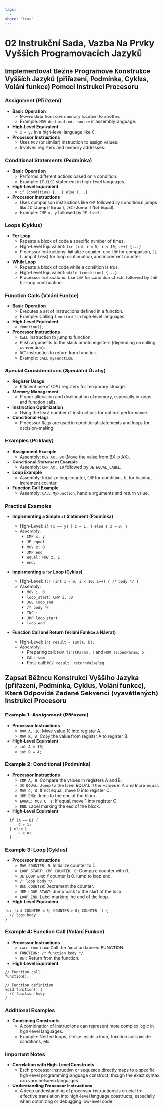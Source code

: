 ```yaml
---
tags:
  - 
share: "true"
---
```


# 02 Instrukční Sada, Vazba Na Prvky Vyšších Programovacích Jazyků

## Implementovat Běžné Programové Konstrukce Vyšších Jazyků (přiřazení, Podmínka, Cyklus, Volání funkce) Pomocí Instrukcí Procesoru

### Assignment (Přiřazení)

- **Basic Operation**
	- Moves data from one memory location to another.
	- Example: `MOV destination, source` in assembly language.
- **High-Level Equivalent**
	- `x = y;` in a high-level language like C.
- **Processor Instructions**
	- Uses `MOV` (or similar) instruction to assign values.
	- Involves registers and memory addresses.

### Conditional Statements (Podmínka)

- **Basic Operation**
	- Performs different actions based on a condition.
	- Example: `IF-ELSE` statement in high-level languages.
- **High-Level Equivalent**
	- `if (condition) {...} else {...}`
- **Processor Instructions**
	- Uses comparison instructions like `CMP` followed by conditional jumps like `JE` (Jump if Equal), `JNE` (Jump if Not Equal).
	- Example: `CMP x, y` followed by `JE label`.

### Loops (Cyklus)

- **For Loop**
	- Repeats a block of code a specific number of times.
	- High-Level Equivalent: `for (int i = 0; i < 10; i++) {...}`
	- Processor Instructions: Initialize counter, use `CMP` for comparison, `JL` (Jump if Less) for loop continuation, and increment counter.
- **While Loop**
	- Repeats a block of code while a condition is true.
	- High-Level Equivalent: `while (condition) {...}`
	- Processor Instructions: Use `CMP` for condition check, followed by `JNE` for loop continuation.

### Function Calls (Volání Funkce)

- **Basic Operation**
	- Executes a set of instructions defined in a function.
	- Example: Calling `function()` in high-level languages.
- **High-Level Equivalent**
	- `function();`
- **Processor Instructions**
	- `CALL` instruction to jump to function.
	- Push arguments to the stack or into registers (depending on calling convention).
	- `RET` instruction to return from function.
	- Example: `CALL myFunction`.

### Special Considerations (Speciální Úvahy)

- **Register Usage**
	- Efficient use of CPU registers for temporary storage.
- **Memory Management**
	- Proper allocation and deallocation of memory, especially in loops and function calls.
- **Instruction Optimization**
	- Using the least number of instructions for optimal performance.
- **Conditional Flags**
	- Processor flags are used in conditional statements and loops for decision-making.

### Examples (Příklady)

- **Assignment Example**
	- Assembly: `MOV AX, BX` (Move the value from BX to AX).
- **Conditional Statement Example**
	- Assembly: `CMP AX, 10` followed by `JE EQUAL_LABEL`.
- **Loop Example**
	- Assembly: Initialize loop counter, `CMP` for condition, `JL` for looping, increment counter.
- **Function Call Example**
	- Assembly: `CALL MyFunction`, handle arguments and return value.

### Practical Examples

- **Implementing a Simple `if` Statement (Podmínka)**
	- High-Level: `if (x == y) { z = 1; } else { z = 0; }`
	- Assembly:
		- `CMP x, y`
		- `JE equal`
		- `MOV z, 0`
		- `JMP end`
		- `equal: MOV z, 1`
		- `end:`

- **Implementing a `for` Loop (Cyklus)**
	- High-Level: `for (int i = 0; i < 10; i++) { /* body */ }`
	- Assembly:
		- `MOV i, 0`
		- `loop_start: CMP i, 10`
		- `JGE loop_end`
		- `/* body */`
		- `INC i`
		- `JMP loop_start`
		- `loop_end:`

- **Function Call and Return (Volání Funkce a Návrat)**
	- High-Level: `int result = sum(a, b);`
	- Assembly:
		- Preparing call: `MOV firstParam, a` and `MOV secondParam, b`
		- `CALL sum`
		- Post-call: `MOV result, returnValueReg`

## Zapsat Běžnou Konstrukci Vyššího Jazyka (přiřazení, Podmínka, Cyklus, Volání funkce), Která Odpovídá Zadané Sekvenci (vysvětlených) Instrukcí Procesoru

### Example 1: Assignment (Přiřazení)

- **Processor Instructions**
	- `MOV A, 10`: Move value 10 into register A.
	- `MOV B, A`: Copy the value from register A to register B.
- **High-Level Equivalent**
	- `int A = 10;`
	- `int B = A;`

### Example 2: Conditional (Podmínka)

- **Processor Instructions**
	- `CMP A, B`: Compare the values in registers A and B.
	- `JE EQUAL`: Jump to the label EQUAL if the values in A and B are equal.
	- `MOV C, 0`: If not equal, move 0 into register C.
	- `JMP END`: Jump to the end of the block.
	- `EQUAL: MOV C, 1`: If equal, move 1 into register C.
	- `END`: Label marking the end of the block.
- **High-Level Equivalent**

```
  if (A == B) {
	  C = 1;
  } else {
	  C = 0;
  }
```

### Example 3: Loop (Cyklus)

- **Processor Instructions**
	- `MOV COUNTER, 5`: Initialize counter to 5.
	- `LOOP_START: CMP COUNTER, 0`: Compare counter with 0.
	- `JE LOOP_END`: If counter is 0, jump to loop end.
	- `/* loop body */`
	- `DEC COUNTER`: Decrement the counter.
	- `JMP LOOP_START`: Jump back to the start of the loop.
	- `LOOP_END`: Label marking the end of the loop.
- **High-Level Equivalent**

```
for (int COUNTER = 5; COUNTER > 0; COUNTER--) {
  // loop body
}
```

### Example 4: Function Call (Volání Funkce)

- **Processor Instructions**
	- `CALL FUNCTION`: Call the function labeled FUNCTION.
	- `FUNCTION: /* function body */`
	- `RET`: Return from the function.
- **High-Level Equivalent**

```
// Function call
function();

// Function definition
void function() {
  // function body
}
```

### Additional Examples

- **Combining Constructs**
	- A combination of instructions can represent more complex logic in high-level languages.
	- Example: Nested loops, if-else inside a loop, function calls inside conditions, etc.

### Important Notes

- **Correlation with High-Level Constructs**
	- Each processor instruction or sequence directly maps to a specific high-level programming language construct, though the exact syntax can vary between languages.
- **Understanding Processor Instructions**
	- A deep understanding of processor instructions is crucial for effective translation into high-level language constructs, especially when optimizing or debugging low-level code.



